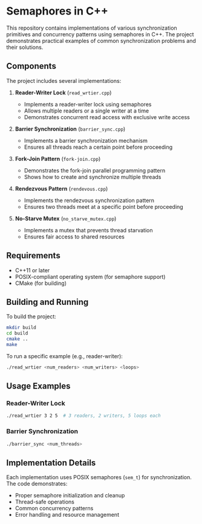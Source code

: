 # Semaphores in C++

This repository contains implementations of various synchronization primitives and concurrency patterns using semaphores in C++. The project demonstrates practical examples of common synchronization problems and their solutions.

## Components

The project includes several implementations:

1. **Reader-Writer Lock** (`read_wrtier.cpp`)
   - Implements a reader-writer lock using semaphores
   - Allows multiple readers or a single writer at a time
   - Demonstrates concurrent read access with exclusive write access

2. **Barrier Synchronization** (`barrier_sync.cpp`)
   - Implements a barrier synchronization mechanism
   - Ensures all threads reach a certain point before proceeding

3. **Fork-Join Pattern** (`fork-join.cpp`)
   - Demonstrates the fork-join parallel programming pattern
   - Shows how to create and synchronize multiple threads

4. **Rendezvous Pattern** (`rendevous.cpp`)
   - Implements the rendezvous synchronization pattern
   - Ensures two threads meet at a specific point before proceeding

5. **No-Starve Mutex** (`no_starve_mutex.cpp`)
   - Implements a mutex that prevents thread starvation
   - Ensures fair access to shared resources

## Requirements

- C++11 or later
- POSIX-compliant operating system (for semaphore support)
- CMake (for building)

## Building and Running

To build the project:

```bash
mkdir build
cd build
cmake ..
make
```

To run a specific example (e.g., reader-writer):

```bash
./read_wrtier <num_readers> <num_writers> <loops>
```

## Usage Examples

### Reader-Writer Lock
```bash
./read_wrtier 3 2 5  # 3 readers, 2 writers, 5 loops each
```

### Barrier Synchronization
```bash
./barrier_sync <num_threads>
```

## Implementation Details

Each implementation uses POSIX semaphores (`sem_t`) for synchronization. The code demonstrates:
- Proper semaphore initialization and cleanup
- Thread-safe operations
- Common concurrency patterns
- Error handling and resource management

